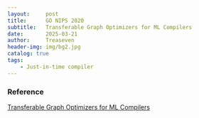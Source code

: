 ```yaml
---
layout:     post
title:      GO NIPS 2020
subtitle:   Transferable Graph Optimizers for ML Compilers
date:       2025-03-21
author:     Treaseven
header-img: img/bg2.jpg
catalog: true
tags:
    - Just-in-time compiler
---
```



### Reference
[Transferable Graph Optimizers for ML Compilers](https://proceedings.neurips.cc/paper_files/paper/2020/file/9f29450d2eb58feb555078bdefe28aa5-Paper.pdf)